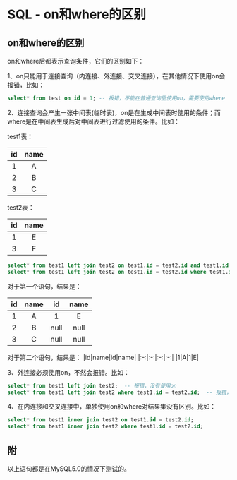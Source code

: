 # SQL - on和where的区别

## on和where的区别

on和where后都表示查询条件，它们的区别如下：

1、on只能用于连接查询（内连接、外连接、交叉连接），在其他情况下使用on会报错，比如：

```sql
select* from test on id = 1; -- 报错，不能在普通查询里使用on，需要使用where
```

2、连接查询会产生一张中间表(临时表)，on是在生成中间表时使用的条件；而where是在中间表生成后对中间表进行过滤使用的条件。比如：
<!--more-->

test1表：

|id|name|
|:-:|:-:|
|1|A|
|2|B|
|3|C|

test2表：

|id|name|
|:-:|:-:|
|1|E|
|3|F|

```sql
select* from test1 left join test2 on test1.id = test2.id and test1.id = 1;
select* from test1 left join test2 on test1.id = test2.id where test1.id = 1;
```

对于第一个语句，结果是：

|id|name|id|name|
|:-:|:-:|:-:|:-:|
|1|A|1|E|
|2|B|null|null|
|3|C|null|null|

对于第二个语句，结果是：
|id|name|id|name|
|:-:|:-:|:-:|:-:|
|1|A|1|E|

3、外连接必须使用on，不然会报错。比如：
```sql
select* from test1 left join test2;  -- 报错，没有使用on
select* from test1 left join test2 where test1.id = test2.id;  -- 报错，没有使用on
```

4、在内连接和交叉连接中，单独使用on和where对结果集没有区别。比如：
```sql
select* from test1 inner join test2 on test1.id = test2.id;
select* from test1 inner join test2 where test1.id = test2.id;
```

## 附

以上语句都是在MySQL5.0的情况下测试的。